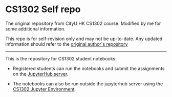 # CS1302 Self repo

The original repository from CityU HK CS1302 course. Modified by me for some additional information.

This repo is for self-revision only and may not be up-to-date. Any updated information should refer to the [original author's repository](https://github.com/ChocolaMilk92/cs1302)

---

This is the repository for CS1302 student notebooks:

  - Registered students can run the notebooks and submit the assignments on the [JupyterHub server](https://divedeep.cs.cityu.edu.hk/user-redirect/git-pull?repo=https%3A%2F%2Fgithub.com%2Fccha23%2Fcs1302&urlpath=lab%2Ftree%2F%2Fcs1302%2F&branch=main).

  - The notebooks can also be run outside the jupyterhub server using the [CS1302 Jupyter Environment](https://github.com/ccha23/cs1302jupyter).
